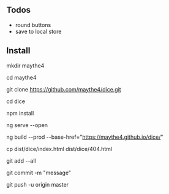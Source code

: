 ## Todos
* round buttons
* save to local store

## Install

mkdir maythe4

cd maythe4

git clone https://github.com/maythe4/dice.git

cd dice

npm install

ng serve --open

ng build --prod --base-href="https://maythe4.github.io/dice/"

cp dist/dice/index.html dist/dice/404.html

git add --all

git commit -m "message"

git push -u origin master
